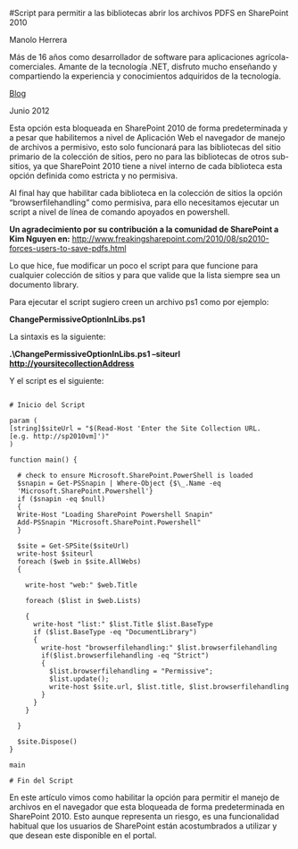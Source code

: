 <properties
pageTitle="Script para permitir a las bibliotecas abrir los archivos PDFS en SharePoint 2010"
description="Script para permitir a las bibliotecas abrir los archivos PDFS en SharePoint 2010"
services="servers"
documentationCenter=""
authors="andygonusa"
manager=""
editor="andygonusa"/>

<tags
ms.service="servers"
ms.workload="Sharepoint"
ms.tgt_pltfrm="na"
ms.devlang="na"
ms.topic="how-to-article"
ms.date="05/12/2016"
ms.author="andygonusa"/>



#Script para permitir a las bibliotecas abrir los archivos PDFS en SharePoint 2010


Manolo Herrera 

Más de 16 años como desarrollador de software para aplicaciones agrícola-comerciales. Amante de la tecnología .NET, disfruto mucho enseñando y compartiendo la experiencia y conocimientos adquiridos de la tecnología.   

  [Blog](http://jmhogua.blogspot.com/)
  
Junio 2012


Esta opción esta bloqueada en SharePoint 2010 de forma predeterminada y
a pesar que habilitemos a nivel de Aplicación Web el navegador de manejo
de archivos a permisivo, esto solo funcionará para las bibliotecas del
sitio primario de la colección de sitios, pero no para las bibliotecas
de otros sub-sitios, ya que SharePoint 2010 tiene a nivel interno de
cada biblioteca esta opción definida como estricta y no permisiva.

Al final hay que habilitar cada biblioteca en la colección de sitios la
opción “browserfilehandling” como permisiva, para ello necesitamos
ejecutar un script a nivel de línea de comando apoyados en powershell.

**Un agradecimiento por su contribución a la comunidad de SharePoint a
Kim Nguyen en:**
<http://www.freakingsharepoint.com/2010/08/sp2010-forces-users-to-save-pdfs.html>

Lo que hice, fue modificar un poco el script para que funcione para
cualquier colección de sitios y para que valide que la lista siempre sea
un documento library.

Para ejecutar el script sugiero creen un archivo ps1 como por ejemplo:

**ChangePermissiveOptionInLibs.ps1**

La sintaxis es la siguiente:

**.\\ChangePermissiveOptionInLibs.ps1 –siteurl
<http://yoursitecollectionAddress>**

Y el script es el siguiente:

```` script

# Inicio del Script

param (
[string]$siteUrl = "$(Read-Host 'Enter the Site Collection URL.
[e.g. http://sp2010vm]')"
)

function main() {

  # check to ensure Microsoft.SharePoint.PowerShell is loaded
  $snapin = Get-PSSnapin | Where-Object {$\_.Name -eq
  'Microsoft.SharePoint.Powershell'}
  if ($snapin -eq $null)
  {
  Write-Host "Loading SharePoint Powershell Snapin"
  Add-PSSnapin "Microsoft.SharePoint.Powershell"
  }

  $site = Get-SPSite($siteUrl)
  write-host $siteurl
  foreach ($web in $site.AllWebs)
  {

    write-host "web:" $web.Title

    foreach ($list in $web.Lists)

    {
      write-host "list:" $list.Title $list.BaseType
      if ($list.BaseType -eq "DocumentLibrary")
      {
        write-host "browserfilehandling:" $list.browserfilehandling
        if($list.browserfilehandling -eq "Strict")
        {
          $list.browserfilehandling = "Permissive";
          $list.update();
          write-host $site.url, $list.title, $list.browserfilehandling
        }
      } 
    }

  }

  $site.Dispose()
}

main

# Fin del Script
````

En este artículo vimos como habilitar la opción para permitir el manejo
de archivos en el navegador que esta bloqueada de forma predeterminada
en SharePoint 2010. Esto aunque representa un riesgo, es una
funcionalidad habitual que los usuarios de SharePoint están
acostumbrados a utilizar y que desean este disponible en el portal.
